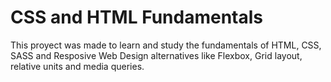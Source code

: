 # CSS and HTML Fundamentals

This proyect was made to learn and study the fundamentals of HTML, CSS, SASS and Resposive Web Design alternatives like Flexbox, Grid layout, relative units and media queries. 

